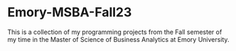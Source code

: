 # Emory-MSBA-Fall23
This is a collection of my programming projects from the Fall semester of my time in the Master of Science of Business Analytics at Emory University. 
